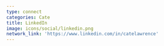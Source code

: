 ```yaml
---
type: connect
categories: Cate
title: LinkedIn
image: icons/social/linkedin.png
network_link: 'https://www.linkedin.com/in/catelawrence'
---
```

